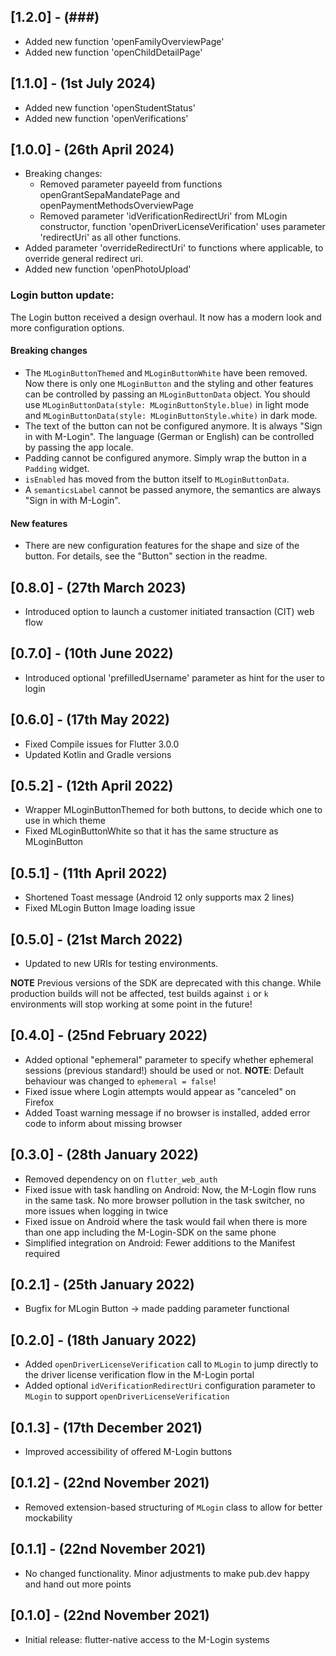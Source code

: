 ## [1.2.0] - (###)

* Added new function 'openFamilyOverviewPage'
* Added new function 'openChildDetailPage'

## [1.1.0] - (1st July 2024)

* Added new function 'openStudentStatus'
* Added new function 'openVerifications'

## [1.0.0] - (26th April 2024)

* Breaking changes:
    * Removed parameter payeeId from functions openGrantSepaMandatePage and
      openPaymentMethodsOverviewPage
    * Removed parameter 'idVerificationRedirectUri' from MLogin constructor,
      function 'openDriverLicenseVerification' uses parameter 'redirectUri' as all other functions.
* Added parameter 'overrideRedirectUri' to functions where applicable,
  to override general redirect uri.
* Added new function 'openPhotoUpload'

### Login button update:

The Login button received a design overhaul. It now has a modern look and more configuration
options.

#### Breaking changes

* The `MLoginButtonThemed` and `MLoginButtonWhite` have been removed.
  Now there is only one `MLoginButton` and the styling and other features can be controlled by
  passing an `MLoginButtonData` object.
  You should use `MLoginButtonData(style: MLoginButtonStyle.blue)` in light mode and
  `MLoginButtonData(style: MLoginButtonStyle.white)` in dark mode.
* The text of the button can not be configured anymore. It is always "Sign in with M-Login".
  The language (German or English) can be controlled by passing the app locale.
* Padding cannot be configured anymore. Simply wrap the button in a `Padding` widget.
* `isEnabled` has moved from the button itself to `MLoginButtonData`.
* A `semanticsLabel` cannot be passed anymore, the semantics are always "Sign in with M-Login".

#### New features

* There are new configuration features for the shape and size of the button. For details, see the
  "Button" section in the readme.

## [0.8.0] - (27th March 2023)

* Introduced option to launch a customer initiated transaction (CIT) web flow

## [0.7.0] - (10th June 2022)

* Introduced optional 'prefilledUsername' parameter as hint for the user to login

## [0.6.0] - (17th May 2022)

* Fixed Compile issues for Flutter 3.0.0
* Updated Kotlin and Gradle versions

## [0.5.2] - (12th April 2022)

* Wrapper MLoginButtonThemed for both buttons, to decide which one to use in which theme
* Fixed MLoginButtonWhite so that it has the same structure as MLoginButton

## [0.5.1] - (11th April 2022)

* Shortened Toast message (Android 12 only supports max 2 lines)
* Fixed MLogin Button Image loading issue

## [0.5.0] - (21st March 2022)

* Updated to new URIs for testing environments.

**NOTE** Previous versions of the SDK are deprecated with this change. While production builds will
not be affected, test builds against `i` or `k` environments will stop working at some point in the
future!

## [0.4.0] - (25nd February 2022)

* Added optional "ephemeral" parameter to specify whether ephemeral sessions (previous standard!)
  should be used or not. **NOTE**: Default behaviour was changed to `ephemeral = false`!
* Fixed issue where Login attempts would appear as "canceled" on Firefox
* Added Toast warning message if no browser is installed, added error code to inform about missing
  browser

## [0.3.0] - (28th January 2022)

* Removed dependency on on `flutter_web_auth`
* Fixed issue with task handling on Android: Now, the M-Login flow runs in the same task. No more
  browser pollution in the task switcher, no more issues when logging in twice
* Fixed issue on Android where the task would fail when there is more than one app including the
  M-Login-SDK on the same phone
* Simplified integration on Android: Fewer additions to the Manifest required

## [0.2.1] - (25th January 2022)

* Bugfix for MLogin Button -> made padding parameter functional

## [0.2.0] - (18th January 2022)

* Added `openDriverLicenseVerification` call to `MLogin` to jump directly to the driver license
  verification flow in the M-Login portal
* Added optional `idVerificationRedirectUri` configuration parameter to `MLogin` to
  support `openDriverLicenseVerification`

## [0.1.3] - (17th December 2021)

* Improved accessibility of offered M-Login buttons

## [0.1.2] - (22nd November 2021)

* Removed extension-based structuring of `MLogin` class to allow for better mockability

## [0.1.1] - (22nd November 2021)

* No changed functionality. Minor adjustments to make pub.dev happy and hand out more points

## [0.1.0] - (22nd November 2021)

* Initial release: flutter-native access to the M-Login systems

